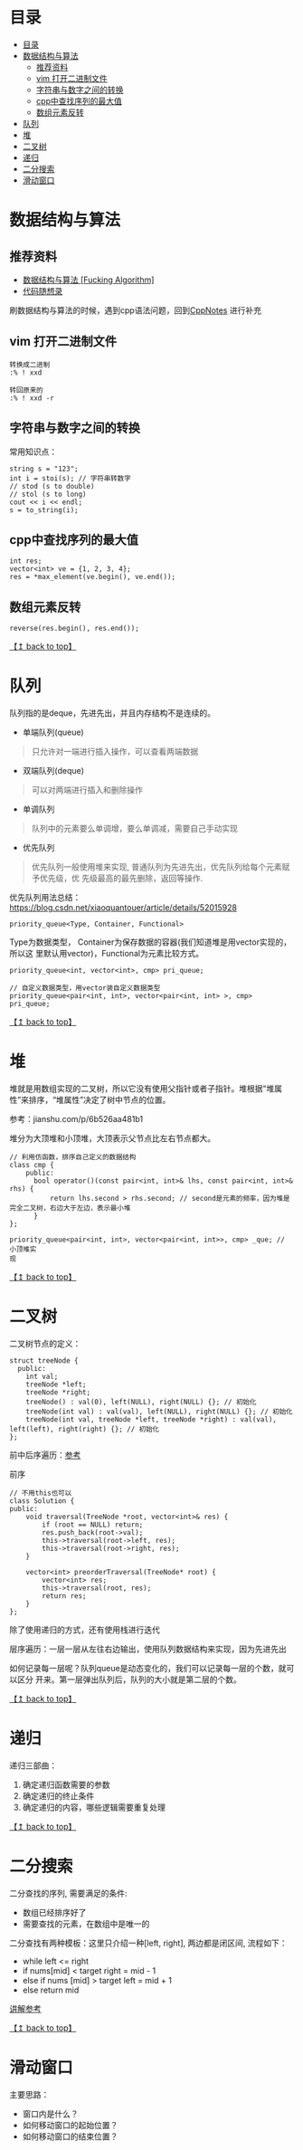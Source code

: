 # 目录
<!--ts-->
* [目录](#目录)
* [数据结构与算法](#数据结构与算法)
   * [推荐资料](#推荐资料)
   * [vim 打开二进制文件](#vim-打开二进制文件)
   * [字符串与数字之间的转换](#字符串与数字之间的转换)
   * [cpp中查找序列的最大值](#cpp中查找序列的最大值)
   * [数组元素反转](#数组元素反转)
* [队列](#队列)
* [堆](#堆)
* [二叉树](#二叉树)
* [递归](#递归)
* [二分搜索](#二分搜索)
* [滑动窗口](#滑动窗口)

<!-- Added by: zwl, at: Fri Mar  4 17:12:05 CST 2022 -->

<!--te-->
# 数据结构与算法

## 推荐资料

- [数据结构与算法 [Fucking Algorithm]](https://github.com/labuladong/fucking-algorithm) 
- [代码随想录](https://github.com/youngyangyang04/leetcode-master) 

刷数据结构与算法的时候，遇到cpp语法问题，回到[CppNotes](https://github.com/mikaizhu/CppNotes) 进行补充

## vim 打开二进制文件

```
转换成二进制
:% ! xxd

转回原来的
:% ! xxd -r
```

## 字符串与数字之间的转换

常用知识点：

```
string s = "123";
int i = stoi(s); // 字符串转数字
// stod (s to double)
// stol (s to long)
cout << i << endl;
s = to_string(i);
```

## cpp中查找序列的最大值

```
int res;
vector<int> ve = {1, 2, 3, 4};
res = *max_element(ve.begin(), ve.end());
```

## 数组元素反转

```
reverse(res.begin(), res.end());
```



[【↥ back to top】](#目录)
# 队列

队列指的是deque，先进先出，并且内存结构不是连续的。

- 单端队列(queue)

> 只允许对一端进行插入操作，可以查看两端数据

- 双端队列(deque)

> 可以对两端进行插入和删除操作

- 单调队列

> 队列中的元素要么单调增，要么单调减，需要自己手动实现

- 优先队列

> 优先队列一般使用堆来实现, 普通队列为先进先出，优先队列给每个元素赋予优先级，优
> 先级最高的最先删除，返回等操作.

优先队列用法总结：https://blog.csdn.net/xiaoquantouer/article/details/52015928

`priority_queue<Type, Container, Functional>`

Type为数据类型， Container为保存数据的容器(我们知道堆是用vector实现的，所以这
里默认用vector)，Functional为元素比较方式。

```
priority_queue<int, vector<int>, cmp> pri_queue;

// 自定义数据类型，用vector装自定义数据类型
priority_queue<pair<int, int>, vector<pair<int, int> >, cmp> pri_queue;
```



[【↥ back to top】](#目录)
# 堆

堆就是用数组实现的二叉树，所以它没有使用父指针或者子指针。堆根据“堆属性”来排序，“堆属性”决定了树中节点的位置。

参考：jianshu.com/p/6b526aa481b1

堆分为大顶堆和小顶堆，大顶表示父节点比左右节点都大。

```
// 利用仿函数，排序自己定义的数据结构
class cmp {
    public:
      bool operator()(const pair<int, int>& lhs, const pair<int, int>& rhs) {
          return lhs.second > rhs.second; // second是元素的频率，因为堆是完全二叉树，右边大于左边，表示最小堆
      }
};

priority_queue<pair<int, int>, vector<pair<int, int>>, cmp> _que; // 小顶堆实
现
```


[【↥ back to top】](#目录)
# 二叉树

二叉树节点的定义：

```
struct treeNode {
  public:
    int val;
    treeNode *left;
    treeNode *right;
    treeNode() : val(0), left(NULL), right(NULL) {}; // 初始化
    treeNode(int val) : val(val), left(NULL), right(NULL) {}; // 初始化
    treeNode(int val, treeNode *left, treeNode *right) : val(val), left(left), right(right) {}; // 初始化
};
```

前中后序遍历：[参考](https://github.com/youngyangyang04/leetcode-master/blob/master/problems/%E4%BA%8C%E5%8F%89%E6%A0%91%E7%9A%84%E9%80%92%E5%BD%92%E9%81%8D%E5%8E%86.md) 

前序

```
// 不用this也可以
class Solution {
public:
    void traversal(TreeNode *root, vector<int>& res) {
        if (root == NULL) return;
        res.push_back(root->val);
        this->traversal(root->left, res);
        this->traversal(root->right, res);
    }

    vector<int> preorderTraversal(TreeNode* root) {
        vector<int> res;
        this->traversal(root, res);
        return res;
    }
};
```

除了使用递归的方式，还有使用栈进行迭代

层序遍历：一层一层从左往右边输出，使用队列数据结构来实现，因为先进先出

如何记录每一层呢？队列queue是动态变化的，我们可以记录每一层的个数，就可以区分
开来。第一层弹出队列后，队列的大小就是第二层的个数。



[【↥ back to top】](#目录)
# 递归

递归三部曲：

1. 确定递归函数需要的参数
2. 确定递归的终止条件
3. 确定递归的内容，哪些逻辑需要重复处理


[【↥ back to top】](#目录)
# 二分搜索

二分查找的序列, 需要满足的条件:
- 数组已经排序好了
- 需要查找的元素，在数组中是唯一的

二分查找有两种模板：这里只介绍一种[left, right], 两边都是闭区间, 流程如下：
- while left <= right
- if nums[mid] < target right = mid - 1 
- else if nums [mid] > target left = mid + 1
- else return mid

[讲解参考](https://github.com/youngyangyang04/leetcode-master/blob/master/problems/0704.%E4%BA%8C%E5%88%86%E6%9F%A5%E6%89%BE.md) 


[【↥ back to top】](#目录)
# 滑动窗口

主要思路：

- 窗口内是什么？
- 如何移动窗口的起始位置？
- 如何移动窗口的结束位置？
